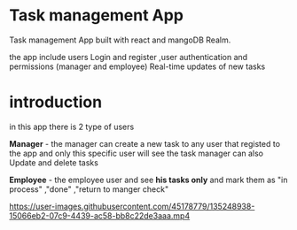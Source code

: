 # Task management App
Task management App built with react and mangoDB Realm.

the app include users Login and register ,user authentication and permissions (manager and employee)
Real-time updates of new tasks

# introduction
in this app there is 2 type of users 

**Manager** - the manager can create a new task to any user that registed to the app
and only this specific user will see the task
manager can also Update and delete tasks

**Employee** - the employee user and see **his tasks only** and mark them as 
"in process" ,"done" ,"return to manger check"







https://user-images.githubusercontent.com/45178779/135248938-15066eb2-07c9-4439-ac58-bb8c22de3aaa.mp4




